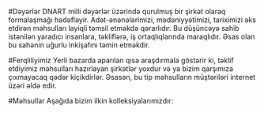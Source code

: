 
#Dəyərlər
DNART milli dəyərlər üzərində qurulmuş bir şirkət olaraq formalaşmağı hədəfləyir. Adət-ənənələrimizi, mədəniyyətimizi, tariximizi əks etdirən məhsulları layiqli təmsil etməkdə qərarlıdır. Bu düşüncəyə sahib istənilən yaradıcı insanlara, təkliflərə, iş ortaqlıqlarında maraqlıdır. Əsas olan bu sahənin uğurlu inkişafını təmin etməkdir.

#Ferqliliyimiz
Yerli bazarda aparılan qısa araşdırmala göstərir ki, təklif etdiyimiz məhsulları hazırlayan şirkətlər yoxdur və ya bizim qarşımıza çıxmayacaq qədər kiçikdirlər. Əsasən, bu tip məhsulların müştəriləri internet üzəri əldə edir.

#Məhsullar
Aşağıda bizim ilkin kolleksiyalarımızdır:
